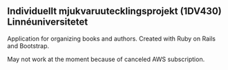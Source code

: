## Individuellt mjukvaruutecklingsprojekt (1DV430) Linnéuniversitetet

Application for organizing books and authors. Created with Ruby on Rails and Bootstrap. 

May not work at the moment because of canceled AWS subscription. 
